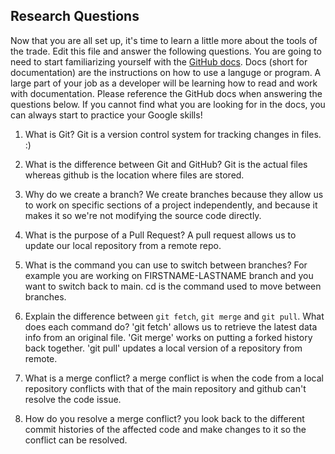 ## Research Questions 

Now that you are all set up, it's time to learn a little more about the tools of the trade. Edit this file and answer the following questions. You are going to need to start familiarizing yourself with the [GitHub docs](https://docs.github.com/en). Docs (short for documentation) are the instructions on how to use a languge or program. A large part of your job as a developer will be learning how to read and work with documentation. Please reference the GitHub docs when answering the questions below. If you cannot find what you are looking for in the docs, you can always start to practice your Google skills!

1. What is Git? Git is a version control system for tracking changes in 
files. :)

2. What is the difference between Git and GitHub?
Git is the actual files whereas github is the location where files are 
stored.

3. Why do we create a branch?
We create branches because they allow us to work on specific sections of 
a project independently, and because it makes it so we're not modifying 
the source code directly.
 
4. What is the purpose of a Pull Request?
A pull request allows us to update our local repository from a remote 
repo.

5. What is the command you can use to switch between branches? For 
example you are working on FIRSTNAME-LASTNAME branch and you want to switch back to main.
cd is the command used to move between branches.

6. Explain the difference between `git fetch`, `git merge` and `git pull`. What does each command do?
'git fetch' allows us to retrieve the latest data info from an original 
file. 'Git merge' works on putting a forked history back together. 'git 
pull' updates a local version of a repository from remote. 

 7. What is a merge conflict?
a merge conflict is when the code from a local repository conflicts with 
that of the main repository and github can't resolve the code issue.

8. How do you resolve a merge conflict?
you look back to the different commit histories of the affected code and 
make changes to it so the conflict can be resolved.


